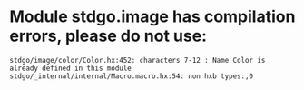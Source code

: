# Module stdgo.image has compilation errors, please do not use:
```
stdgo/image/color/Color.hx:452: characters 7-12 : Name Color is already defined in this module
stdgo/_internal/internal/Macro.macro.hx:54: non hxb types:,0

```

